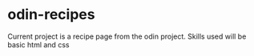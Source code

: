 # odin-recipes
Current project is a recipe page from the odin project. Skills used will be basic html and css